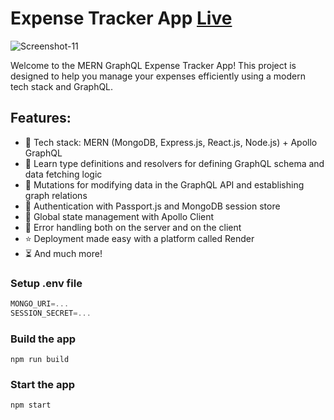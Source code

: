 # Expense Tracker App [Live](https://expense-tracker-pur1.onrender.com/)

![Screenshot-11](https://github.com/amitamrutiya2210/Expense-Tracker/assets/91112485/865ad558-3f15-4adc-9ba5-2822d305ad30)

Welcome to the MERN GraphQL Expense Tracker App! This project is designed to help you manage your expenses efficiently using a modern tech stack and GraphQL.

## Features:

-   🌟 Tech stack: MERN (MongoDB, Express.js, React.js, Node.js) + Apollo GraphQL
-   📝 Learn type definitions and resolvers for defining GraphQL schema and data fetching logic
-   🔄 Mutations for modifying data in the GraphQL API and establishing graph relations
-   🎃 Authentication with Passport.js and MongoDB session store
-   🚀 Global state management with Apollo Client
-   🐞 Error handling both on the server and on the client
-   ⭐ Deployment made easy with a platform called Render
-   ⏳ And much more!

### Setup .env file

```js
MONGO_URI=...
SESSION_SECRET=...
```

### Build the app

```shell
npm run build
```

### Start the app

```shell
npm start
```
